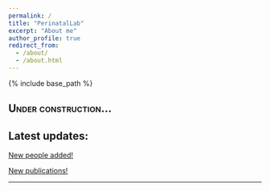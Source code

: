 ```yaml
---
permalink: /
title: "PerinatalLab"
excerpt: "About me"
author_profile: true
redirect_from: 
  - /about/
  - /about.html
---
```

{% include base_path %}
## <span style="font-variant:small-caps;"><span style="color:$green">**Under construction...**</span></span>

## Latest updates: 
<p style="text-decoration:underline;"><a href="/perinatallab/people/">New people added!</a></p>

<p style="text-decoration:underline;"><a href="/perinatallab/publications/">New publications!</a></p>

---------

